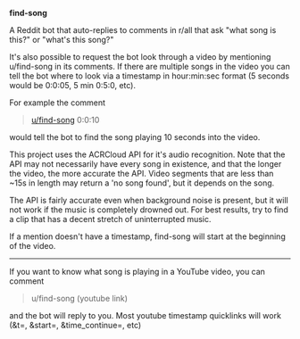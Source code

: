**find-song**

A Reddit bot that auto-replies to comments in r/all that ask "what song is this?" or "what's this song?"

It's also possible to request the bot look through a video by mentioning u/find-song in its comments. 
If there are multiple songs in the video you can tell the bot where to look via a timestamp in hour:min:sec format (5 seconds would be 0:0:05, 5 min 0:5:0, etc). 

For example the comment 
>[u/find-song](https://www.reddit.com/user/find-song) 0:0:10

would tell the bot to find the song playing 10 seconds into the video.

This project uses the ACRCloud API for it's audio recognition. Note that the API may not necessarily have every song in existence, and that the longer the video, the more accurate the API. Video segments that are less than ~15s in length may return a 'no song found', but it depends on the song.

The API is fairly accurate even when background noise is present, but it will not work if the music is completely drowned out. For best results, try to find a clip that has a decent stretch of uninterrupted music.

If a mention doesn't have a timestamp, find-song will start at the beginning of the video.

******

If you want to know what song is playing in a YouTube video, you can comment 
>u/find-song (youtube link)

and the bot will reply to you. Most youtube timestamp quicklinks will work (&t=, &start=, &time_continue=, etc)

